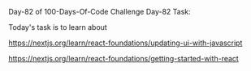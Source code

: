 Day-82 of 100-Days-Of-Code Challenge
Day-82 Task:

Today's task is to learn about

https://nextjs.org/learn/react-foundations/updating-ui-with-javascript

https://nextjs.org/learn/react-foundations/getting-started-with-react
